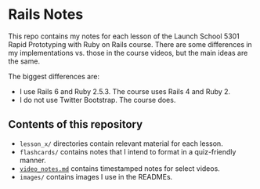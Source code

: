 # Rails Notes

This repo contains my notes for each lesson of the Launch School 5301 Rapid Prototyping with Ruby on Rails course. There are some differences in my implementations vs. those in the course videos, but the main ideas are the same.

The biggest differences are:
- I use Rails 6 and Ruby 2.5.3. The course uses Rails 4 and Ruby 2.
- I do not use Twitter Bootstrap. The course does.

## Contents of this repository
- `lesson_x/` directories contain relevant material for each lesson.
- `flashcards/` contains notes that I intend to format in a quiz-friendly manner.
- [`video_notes.md`](https://github.com/nantrinh/ls_rails_notes/blob/master/video_notes.md) contains timestamped notes for select videos.
- `images/` contains images I use in the READMEs.
